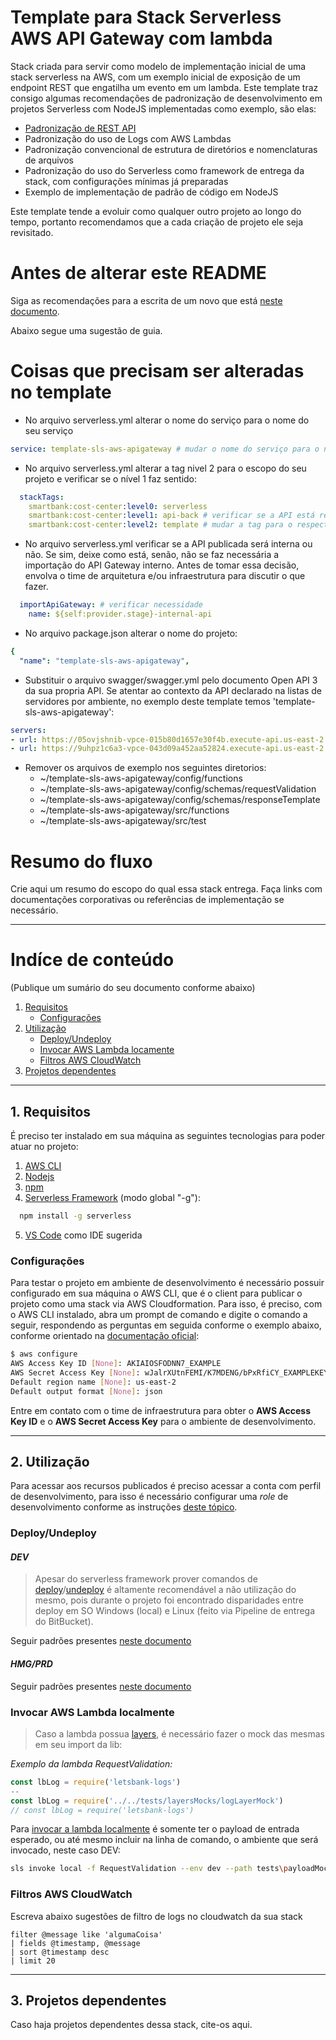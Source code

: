 # Template para Stack Serverless AWS API Gateway com lambda
  
Stack criada para servir como modelo de implementação inicial de uma stack serverless na AWS, com um exemplo inicial de exposição de um endpoint REST que engatilha um evento em um lambda.
Este template traz consigo algumas recomendações de padronização de desenvolvimento em projetos Serverless com NodeJS implementadas como exemplo, são elas:
- [Padronização de REST API](https://tigestao-smartbank.atlassian.net/wiki/spaces/DES/pages/665616413/REST+API)
- Padronização do uso de Logs com AWS Lambdas
- Padronização convencional de estrutura de diretórios e nomenclaturas de arquivos
- Padronização do uso do Serverless como framework de entrega da stack, com configurações mínimas já preparadas
- Exemplo de implementação de padrão de código em NodeJS

Este template tende a evoluir como qualquer outro projeto ao longo do tempo, portanto recomendamos que a cada criação de projeto ele seja revisitado.

# Antes de alterar este README

Siga as recomendações para a escrita de um novo que está [neste documento](https://tigestao-smartbank.atlassian.net/wiki/spaces/DES/pages/592969733/README).

Abaixo segue uma sugestão de guia.

# Coisas que precisam ser alteradas no template
* No arquivo serverless.yml alterar o nome do serviço para o nome do seu serviço
```yml
service: template-sls-aws-apigateway # mudar o nome do serviço para o nome do seu serviço
```
* No arquivo serverless.yml alterar a tag nivel 2 para o escopo do seu projeto e verificar se o nível 1 faz sentido:
```yml
  stackTags:
    smartbank:cost-center:level0: serverless
    smartbank:cost-center:level1: api-back # verificar se a API está realmente neste escopo
    smartbank:cost-center:level2: template # mudar a tag para o respectivo projeto
```
* No arquivo serverless.yml verificar se a API publicada será interna ou não. Se sim, deixe como está, senão, não se faz necessária a importação do API Gateway interno. Antes de tomar essa decisão, envolva o time de arquitetura e/ou infraestrutura para discutir o que fazer.
```yml
  importApiGateway: # verificar necessidade
    name: ${self:provider.stage}-internal-api
```
* No arquivo package.json alterar o nome do projeto:
```yml
{
  "name": "template-sls-aws-apigateway",
```
* Substituir o arquivo swagger/swagger.yml pelo documento Open API 3 da sua propria API. Se atentar ao contexto da API declarado na listas de servidores por ambiente, no exemplo deste template temos 'template-sls-aws-apigateway':
```yml
servers:
- url: https://05ovjshnib-vpce-015b80d1657e30f4b.execute-api.us-east-2.amazonaws.com/dev/template-sls-aws-apigateway
- url: https://9uhpz1c6a3-vpce-043d09a452aa52824.execute-api.us-east-2.amazonaws.com/hmg/template-sls-aws-apigateway
```
* Remover os arquivos de exemplo nos seguintes diretorios:
    * ~/template-sls-aws-apigateway/config/functions
    * ~/template-sls-aws-apigateway/config/schemas/requestValidation
    * ~/template-sls-aws-apigateway/config/schemas/responseTemplate
    * ~/template-sls-aws-apigateway/src/functions
    * ~/template-sls-aws-apigateway/src/test


# Resumo do fluxo 

Crie aqui um resumo do escopo do qual essa stack entrega. Faça links com documentações corporativas ou referências de implementação se necessário.

---  

# Indíce de conteúdo  

(Publique um sumário do seu documento conforme abaixo)

1. [Requisitos](#markdown-header-1-requisitos)
    - [Configurações](#markdown-header-configuracoes)
2. [Utilização](#markdown-header-2-utilizacao)  
    - [Deploy/Undeploy](#markdown-header-deployundeploy)  
    - [Invocar AWS Lambda locamente](#markdown-header-invocar-aws-lambda-localmente)
    - [Filtros AWS CloudWatch](#markdown-header-filtros-aws-cloudwatch)
3. [Projetos dependentes](#markdown-header-3-projetos-dependentes)

---

## **1. Requisitos**  

É preciso ter instalado em sua máquina as seguintes tecnologias para poder atuar no projeto:  

1. [AWS CLI](https://docs.aws.amazon.com/cli/latest/userguide/install-cliv2.html)  
2. [Nodejs](https://nodejs.org/en/download/)  
3. [npm](https://www.npmjs.com/get-npm)  
4. [Serverless Framework](https://www.serverless.com/framework/docs/getting-started/) (modo global "-g"):  

  ```bash
    npm install -g serverless
  ```  

5. [VS Code](https://code.visualstudio.com/Download) como IDE sugerida  

### Configurações  

Para testar o projeto em ambiente de desenvolvimento é necessário possuir configurado em sua máquina o AWS CLI, que é o client para publicar o projeto como uma stack via AWS Cloudformation. Para isso, é preciso, com o AWS CLI instalado, abra um prompt de comando e digite o comando a seguir, respondendo as perguntas em seguida conforme o exemplo abaixo, conforme orientado na [documentação oficial](https://docs.aws.amazon.com/cli/latest/userguide/cli-configure-files.html):

```bash
$ aws configure
AWS Access Key ID [None]: AKIAIOSFODNN7_EXAMPLE
AWS Secret Access Key [None]: wJalrXUtnFEMI/K7MDENG/bPxRfiCY_EXAMPLEKEY
Default region name [None]: us-east-2
Default output format [None]: json
```  

Entre em contato com o time de infraestrutura para obter o **AWS Access Key ID** e o **AWS Secret Access Key** para o ambiente de desenvolvimento.  

---  

## **2. Utilização**  

Para acessar aos recursos publicados é preciso acessar a conta com perfil de desenvolvimento, para isso é necessário configurar uma *role* de desenvolvimento conforme as instruções [deste tópico](#markdown-header-configuracoes).  
  
### **Deploy/Undeploy**  

#### *DEV*

>Apesar do serverless framework prover comandos de [deploy](https://www.serverless.com/framework/docs/providers/aws/cli-reference/deploy/)/[undeploy](https://www.serverless.com/framework/docs/providers/aws/cli-reference/remove/) é altamente recomendável a não utilização do mesmo, pois durante o projeto foi encontrado disparidades entre deploy em SO Windows (local) e Linux (feito via Pipeline de entrega do BitBucket).  

Seguir padrões presentes [neste documento](https://tigestao-smartbank.atlassian.net/wiki/spaces/DES/pages/251166781/Pipeline+de+Entrega)  

#### *HMG/PRD*  

Seguir padrões presentes [neste documento](https://tigestao-smartbank.atlassian.net/wiki/spaces/DES/pages/251166781/Pipeline+de+Entrega)  

### **Invocar AWS Lambda localmente**  

>Caso a lambda possua [layers](https://docs.aws.amazon.com/lambda/latest/dg/configuration-layers.html), é necessário fazer o mock das mesmas em seu import da lib:  
  
*Exemplo da lambda RequestValidation:*

```javascript
const lbLog = require('letsbank-logs')
--
const lbLog = require('../../tests/layersMocks/logLayerMock')
// const lbLog = require('letsbank-logs')
```  

Para [invocar a lambda localmente](https://www.serverless.com/framework/docs/providers/aws/cli-reference/invoke/) é somente ter o payload de entrada esperado, ou até mesmo incluir na linha de comando, o ambiente que será invocado, neste caso DEV:  

```bash
sls invoke local -f RequestValidation --env dev --path tests\payloadMocks\mockRequestValidationDuplicated.json
```  

### **Filtros AWS CloudWatch**  

Escreva abaixo sugestões de filtro de logs no cloudwatch da sua stack


```text
filter @message like 'algumaCoisa'
| fields @timestamp, @message
| sort @timestamp desc
| limit 20
```

---

## **3. Projetos dependentes**  

Caso haja projetos dependentes dessa stack, cite-os aqui.
